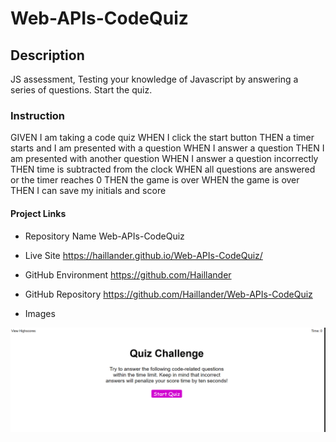 # Web-APIs-CodeQuiz

## Description 

JS  assessment, Testing your knowledge of Javascript by answering a series of questions. Start the quiz.

### Instruction 

GIVEN I am taking a code quiz
WHEN I click the start button
THEN a timer starts and I am presented with a question
WHEN I answer a question
THEN I am presented with another question
WHEN I answer a question incorrectly
THEN time is subtracted from the clock
WHEN all questions are answered or the timer reaches 0
THEN the game is over
WHEN the game is over
THEN I can save my initials and score

#### Project Links

* Repository Name
Web-APIs-CodeQuiz

* Live Site
https://haillander.github.io/Web-APIs-CodeQuiz/

* GitHub Environment
https://github.com/Haillander

* GitHub Repository
https://github.com/Haillander/Web-APIs-CodeQuiz

* Images

![The Horiseon webpage includes a navigation bar, a header image, and cards with text and images at the bottom of the page.](./assets/Images/FRONT%20QUIZ%20.gif)